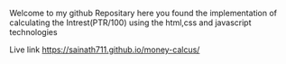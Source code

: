Welcome to my github Repositary here you found the implementation of calculating the Intrest(PTR/100) using the html,css and javascript technologies

Live link https://sainath711.github.io/money-calcus/
